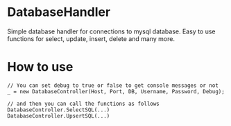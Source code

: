 # DatabaseHandler
Simple database handler for connections to mysql database. Easy to use functions for select, update, insert, delete and many more.

# How to use

```
// You can set debug to true or false to get console messages or not
_ = new DatabaseController(Host, Port, DB, Username, Password, Debug);

// and then you can call the functions as follows
DatabaseController.SelectSQL(...)
DatabaseController.UpsertSQL(...)
```

